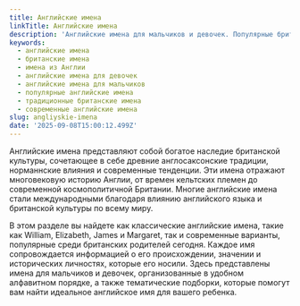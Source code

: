 ```yaml
---
title: Английские имена
linkTitle: Английские имена
description: 'Английские имена для мальчиков и девочек. Популярные британские имена с происхождением, значением и современными тенденциями выбора.'
keywords:
  - английские имена
  - британские имена
  - имена из Англии
  - английские имена для девочек
  - английские имена для мальчиков
  - популярные английские имена
  - традиционные британские имена
  - современные английские имена
slug: angliyskie-imena
date: '2025-09-08T15:00:12.499Z'
---
```


Английские имена представляют собой богатое наследие британской культуры, сочетающее в себе древние англосаксонские традиции, норманнские влияния и современные тенденции. Эти имена отражают многовековую историю Англии, от времен кельтских племен до современной космополитичной Британии. Многие английские имена стали международными благодаря влиянию английского языка и британской культуры по всему миру.

В этом разделе вы найдете как классические английские имена, такие как William, Elizabeth, James и Margaret, так и современные варианты, популярные среди британских родителей сегодня. Каждое имя сопровождается информацией о его происхождении, значении и исторических личностях, которые его носили. Здесь представлены имена для мальчиков и девочек, организованные в удобном алфавитном порядке, а также тематические подборки, которые помогут вам найти идеальное английское имя для вашего ребенка.
